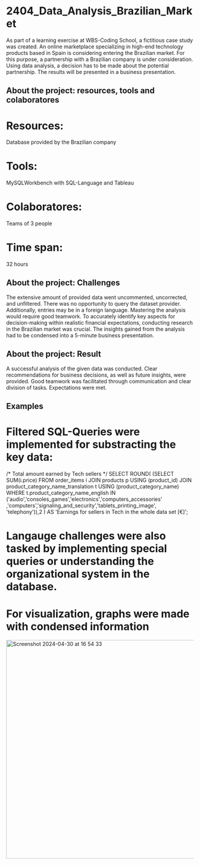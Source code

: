 # 2404_Data_Analysis_Brazilian_Market
As part of a learning exercise at WBS-Coding School, a fictitious case study was created. An online marketplace specializing in high-end technology products based in Spain is considering entering the Brazilian market. For this purpose, a partnership with a Brazilian company is under consideration.
Using data analysis, a decision has to be made about the potential partnership. The results will be presented in a business presentation.
## About the project: resources, tools and colaboratores
# Resources: 
Database provided by the Brazilian company
# Tools:
MySQLWorkbench with SQL-Language and Tableau
# Colaboratores:
Teams of 3 people
# Time span:
32 hours
## About the project: Challenges  
The extensive amount of provided data went uncommented, uncorrected, and unfiltered. There was no opportunity to query the dataset provider. Additionally, entries may be in a foreign language.
Mastering the analysis would require good teamwork.
To accurately identify key aspects for decision-making within realistic financial expectations, conducting research in the Brazilian market was crucial.
The insights gained from the analysis had to be condensed into a 5-minute business presentation.
## About the project: Result
A successful analysis of the given data was conducted. Clear recommendations for business decisions, as well as future insights, were provided. Good teamwork was facilitated through communication and clear division of tasks. Expectations were met.
## Examples
# Filtered SQL-Queries were implemented for substracting the key data:
/* Total amount earned by Tech sellers */
SELECT
    ROUND(
			(SELECT
				SUM(i.price) 
                FROM
					order_items i
				JOIN
					products p
				USING (product_id)
                JOIN
					product_category_name_translation t
				USING (product_category_name)
                WHERE t.product_category_name_english IN
                ('audio','consoles_games','electronics','computers_accessories'
					,'computers','signaling_and_security','tablets_printing_image',
					'telephony')),2
    ) AS 'Earnings for sellers in Tech in the whole data set [€]';  
# Langauge challenges were also tasked by implementing special queries or understanding the organizational system in the database.
# For visualization, graphs were made with condensed information
<img width="586" alt="Screenshot 2024-04-30 at 16 54 33" src="https://github.com/ABTo-Ma/Analysis.Visualization_Brazilian_Market/assets/168551372/69e1ad74-48a4-4bbc-bb57-04d1eafdd8bd">

